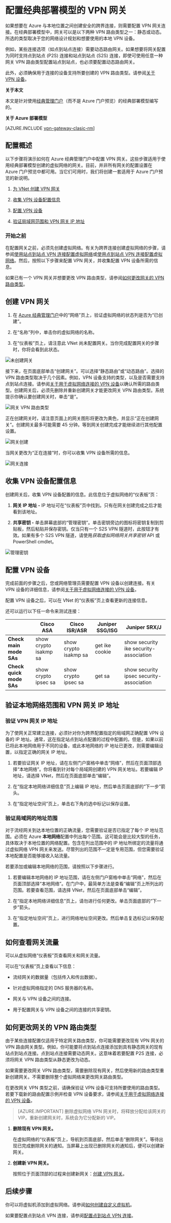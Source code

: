 <properties 
   pageTitle="在 Azure 经典管理门户中配置 VPN 网关 | Azure"
   description="本文将演示如何配置虚拟网络 VPN 网关和更改网关 VPN 路由类型。"
   services="vpn-gateway"
   documentationCenter="na"
   authors="cherylmc"
   manager="carmonm"
   editor=""
   tags="azure-service-management"/>

<tags 
   ms.service="vpn-gateway"
   ms.devlang="na"
   ms.topic="article"
   ms.tgt_pltfrm="na"
   ms.workload="infrastructure-services"
   ms.date="08/11/2016"
   wacn.date="08/29/2016"
   ms.author="cherylmc" />

# 配置经典部署模型的 VPN 网关


如果想要在 Azure 与本地位置之间创建安全的跨界连接，则需要配置 VPN 网关连接。在经典部署模型中，网关可以是以下两种 VPN 路由类型之一：静态或动态。所选的类型取决于您的网络设计规划和想要使用的本地 VPN 设备。

例如，某些连接选项（如点到站点连接）需要动态路由网关。如果想要将网关配置为同时支持点到站点 (P2S) 连接和站点到站点 (S2S) 连接，即使可使用任意一种网关 VPN 路由类型配置站点到站点，也必须要配置动态路由网关。

此外，必须确保用于连接的设备支持所要创建的 VPN 路由类型。请参阅[关于 VPN 设备](/documentation/articles/vpn-gateway-about-vpn-devices/)。


**关于本文**

本文是针对使用[经典管理门户](https://manage.windowsazure.cn)（而不是 Azure 门户预览）的经典部署模型编写的。

**关于 Azure 部署模型**

[AZURE.INCLUDE [vpn-gateway-clasic-rm](../../includes/vpn-gateway-classic-rm-include.md)]

## 配置概述

以下步骤将演示如何在 Azure 经典管理门户中配置 VPN 网关。这些步骤适用于使用经典部署模型创建的虚拟网络的网关。目前，并非所有网关的配置设置在 Azure 门户预览中都可用。当它们可用时，我们将创建一套适用于 Azure 门户预览的新说明。


1. [为 VNet 创建 VPN 网关](#create-a-vpn-gateway)

1. [收集 VPN 设备配置信息](#gather-information-for-your-vpn-device-configuration)

1. [配置 VPN 设备](#configure-your-vpn-device)

1. [验证局域网范围和 VPN 网关 IP 地址](#verify-your-local-network-ranges-and-vpn-gateway-ip-address)

### 开始之前

在配置网关之前，必须先创建虚拟网络。有关为跨界连接创建虚拟网络的步骤，请参阅[使用站点到站点 VPN 连接配置虚拟网络](/documentation/articles/vpn-gateway-site-to-site-create/)或[使用点到站点 VPN 连接配置虚拟网络](/documentation/articles/vpn-gateway-point-to-site-create/)。然后，按照以下步骤来配置 VPN 网关，并收集配置 VPN 设备所需的信息。

如果已有一个 VPN 网关并想要更改 VPN 路由类型，请参阅[如何更改网关的 VPN 路由类型](#how-to-change-the-vpn-routing-type-for-your-gateway)。

## <a name="create-a-vpn-gateway"></a>创建 VPN 网关

1. 在 [Azure 经典管理门户](https://manage.windowsazure.cn)中的“网络”页上，验证虚拟网络的状态列是否为“已创建”。

1. 在“名称”列中，单击你的虚拟网络的名称。

1. 在“仪表板”页上，请注意此 VNet 尚未配置网关。当你完成配置网关的步骤时，你将会看到此状态。

![未创建网关](./media/vpn-gateway-configure-vpn-gateway-mp/IC717025.png)


接下来，在页面底部单击“创建网关”。可以选择“静态路由”或“动态路由”。选择的 VPN 路由类型取决于几个因素。例如，VPN 设备支持的类型，以及是否需要支持点到站点连接。请参阅[关于用于虚拟网络连接的 VPN 设备](/documentation/articles/vpn-gateway-about-vpn-devices/)以确认所需的路由类型。创建网关后，必须先删除并重新创建网关才能更改网关 VPN 路由类型。系统提示你确认要创建网关时，单击“是”。

![网关 VPN 路由类型](./media/vpn-gateway-configure-vpn-gateway-mp/IC717026.png)

正在创建网关时，请注意页面上的网关图形将更改为黄色，并显示“正在创建网关”。创建网关最多可能需要 45 分钟。等到网关创建完成才能继续进行其他配置设置。

![网关创建](./media/vpn-gateway-configure-vpn-gateway-mp/IC717027.png)

当网关更改为“正在连接”时，你可以收集 VPN 设备所需的信息。

![网关连接](./media/vpn-gateway-configure-vpn-gateway-mp/IC717028.png)

## <a name="gather-information-for-your-vpn-device-configuration"></a>收集 VPN 设备配置信息

创建网关后，收集 VPN 设备配置的信息。此信息位于虚拟网络的“仪表板”页：

1. **网关 IP 地址 -** IP 地址可在“仪表板”页中找到。只有在网关创建完成之后才能看到该地址。

1. **共享密钥 -** 单击屏幕底部的“管理密钥”。单击密钥旁边的图标将密钥复制到剪贴板，然后粘贴并保存密钥。仅当只有一个 S2S VPN 隧道时，此按钮才有效。如果有多个 S2S VPN 隧道，请使用*获取虚拟网络网关共享密钥* API 或 PowerShell cmdlet。

![管理密钥](./media/vpn-gateway-configure-vpn-gateway-mp/IC717029.png)  



## <a name="configure-your-vpn-device"></a>配置 VPN 设备

完成前面的步骤之后，您或网络管理员需要配置 VPN 设备以创建连接。有关 VPN 设备的详细信息，请参阅[关于用于虚拟网络连接的 VPN 设备](/documentation/articles/vpn-gateway-about-vpn-devices/)。

配置 VPN 设备之后，可以在 VNet 的“仪表板”页上查看更新的连接信息。

还可以运行以下任一命令来测试连接：

| | Cisco ASA | Cisco ISR/ASR | Juniper SSG/ISG | Juniper SRX/J |
|----------------------|-----------------------|-----------------------|-----------------|------------------------------------------|
| **Check main mode SAs** | show crypto isakmp sa | show crypto isakmp sa | get ike cookie | show security ike security-association |
| **Check quick mode SAs** | show crypto ipsec sa | show crypto ipsec sa | get sa | show security ipsec security-association |


## <a name="verify-your-local-network-ranges-and-vpn-gateway-ip-address"></a>验证本地网络范围和 VPN 网关 IP 地址

### 验证 VPN 网关 IP 地址

为了使网关正常建立连接，必须针对你为跨界配置指定的局域网正确配置 VPN 设备的 IP 地址。通常，这在指定站点到站点配置的过程中配置的。但是，如果以前已将此本地网络用于不同的设备，或此本地网络的 IP 地址已更改，则需要编辑设置，以指定正确的网关 IP 地址。

1. 若要验证网关 IP 地址，请在左侧门户窗格中单击“网络”，然后在页面顶部选择“本地网络”。你将看到针对每个局域网创建的 VPN 网关地址。若要编辑 IP 地址，请选择 VNet，然后在页面底部单击“编辑”。

1. 在“指定本地网络详细信息”页上编辑 IP 地址，然后单击页面底部的“下一步”箭头。

1. 在“指定地址空间”页上，单击右下角的选中标记以保存设置。

### 验证局域网的地址范围

对于流经网关到达本地位置的正确流量，您需要验证是否已指定了每个 IP 地址范围。必须在 Azure **本地网络**配置中列出每个范围。这可能会是比较大型的任务，具体取决于本地位置的网络配置。包含在列出范围中的 IP 地址所绑定的流量将通过虚拟网络 VPN 网关来发送。尽管列出的范围不一定是专用范围，但您需要验证本地配置是否能够接收入站流量。

若要添加或编辑本地网络的范围，请按照以下步骤进行。

1. 若要编辑本地网络的 IP 地址范围，请在左侧门户窗格中单击“网络”，然后在页面顶部选择“本地网络”。在门户中，最简单方法是查看“编辑”页上所列出的范围。若要查看范围，请选择 VNet，然后在页面底部单击“编辑”。

1. 在“指定本地网络详细信息”页上，请勿进行任何更改。单击页面底部的“下一步”箭头。

1. 在“指定地址空间”页上，进行网络地址空间更改。然后单击复选标记以保存配置。

## 如何查看网关流量

可以从虚拟网络“仪表板”页查看网关和网关流量。

可以在“仪表板”页上查看以下信息：

- 流经网关的数据量（包括传入和传出数据）。

- 针对虚拟网络指定的 DNS 服务器的名称。

- 网关与 VPN 设备之间的连接。

- 用于配置网关与 VPN 设备之间的连接的共享密钥。


## <a name="how-to-change-the-vpn-routing-type-for-your-gateway" id="how-to-change-your-vpn-gateway-type"></a>如何更改网关的 VPN 路由类型

由于某些连接配置仅适用于特定网关路由类型，你可能需要更改现有 VPN 网关的 VPN 路由网关类型。例如，你可能要将点到站点连接添加到具有静态网关的现有站点到站点连接。点到站点连接需要动态网关。这意味着若要配置 P2S 连接，必须将网关 VPN 路由类型从静态更改为动态。

如果需要更改网关 VPN 路由类型，需要删除现有网关，然后使用新的路由类型重新创建网关。不需要删除整个虚拟网络来更改网关路由类型。

在更改网关 VPN 类型之前，请确保验证 VPN 设备可支持所要使用的路由类型。若要下载新的路由配置示例并检查 VPN 设备要求，请参阅[关于用于虚拟网络连接的 VPN 设备](/documentation/articles/vpn-gateway-about-vpn-devices/)。

>[AZURE.IMPORTANT] 删除虚拟网络 VPN 网关时，将释放分配给该网关的 VIP。重新创建网关时，系统会为它分配新的 VIP。

1. **删除现有 VPN 网关。**

	在虚拟网络的“仪表板”页上，导航到页面底部，然后单击“删除网关”。等待出现已完成删除网关的通知。当屏幕上出现已删除网关的通知后，便可以创建新网关。

1. **创建新 VPN 网关。**

	按照位于页面顶部的过程来创建新网关：[创建 VPN 网关](#create-a-vpn-gateway)。


## 后续步骤

你可以将虚拟机添加到虚拟网络。请参阅[如何创建自定义虚拟机](/documentation/articles/virtual-machines-windows-classic-createportal/)。

如果要配置点到站点 VPN 连接，请参阅[配置点到站点 VPN 连接](/documentation/articles/vpn-gateway-point-to-site-create/)。

 

<!---HONumber=Mooncake_0822_2016-->